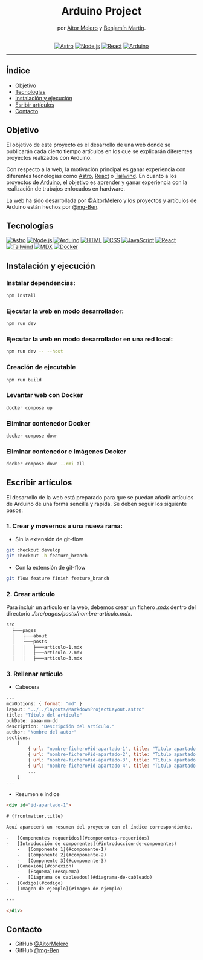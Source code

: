<h1 align="center">Arduino Project</h1>

<div align="center">
   por  <a href="https://github.com/AitorMelero" target="_blank">Aitor Melero</a> y <a href="https://github.com/mg-Ben" target="_blank">Benjamín Martín</a>.
</div>
</br>
<div align="center">

[![Astro](https://img.shields.io/badge/Astro-BC52EE?logo=astro&logoColor=white)](https://astro.build/)
[![Node.js](https://img.shields.io/badge/Node.js-339933?logo=node.js&logoColor=white)](https://nodejs.org/)
[![React](https://img.shields.io/badge/React-61DAFB?logo=react&logoColor=white)](https://es.react.dev/)
[![Arduino](https://img.shields.io/badge/Arduino-00878F?logo=arduino&logoColor=white)](https://www.arduino.cc/)

---

</div>

<!-- INDICE -->

## Índice

-   [Objetivo](#objetivo)
-   [Tecnologías](#tecnologías)
-   [Instalación y ejecución](#instalación-y-ejecución)
-   [Esribir artículos](#escribir-artículos)
-   [Contacto](#contacto)

<!-- OBJETIVO -->

## Objetivo

El objetivo de este proyecto es el desarrollo de una web donde se publicarán cada cierto tiempo artículos en los que se explicarán diferentes proyectos realizados con Arduino.

Con respecto a la web, la motivación principal es ganar experiencia con diferentes tecnologías como [Astro](https://astro.build/), [React](https://es.react.dev/) o [Tailwind](https://tailwindcss.com/). En cuanto a los proyectos de [Arduino](https://www.arduino.cc/), el objetivo es aprender y ganar experiencia con la realización de trabajos enfocados en hardware.

La web ha sido desarrollada por [@AitorMelero](https://github.com/AitorMelero) y los proyectos y artículos de Arduino están hechos por [@mg-Ben](https://github.com/mg-Ben).

## Tecnologías

[![Astro](https://img.shields.io/badge/Astro-BC52EE?logo=astro&logoColor=white)](https://astro.build/)
[![Node.js](https://img.shields.io/badge/Node.js-339933?logo=node.js&logoColor=white)](https://nodejs.org/)
[![Arduino](https://img.shields.io/badge/Arduino-00878F?logo=arduino&logoColor=white)](https://www.arduino.cc/)
[![HTML](https://img.shields.io/badge/HTML-E34F26?logo=html5&logoColor=white)](https://developer.mozilla.org/es/docs/Web/HTML)
[![CSS](https://img.shields.io/badge/CSS-1572B6?logo=css3&logoColor=white)](https://developer.mozilla.org/es/docs/Web/CSS)
[![JavaScript](https://img.shields.io/badge/JavaScript-F7DF1E?logo=javascript&logoColor=white)](https://developer.mozilla.org/es/docs/Web/JavaScript)
[![React](https://img.shields.io/badge/React-61DAFB?logo=react&logoColor=white)](https://es.react.dev/)
[![Tailwind](https://img.shields.io/badge/Tailwind-06B6D4?logo=tailwind-css&logoColor=white)](https://tailwindcss.com/)
[![MDX](https://img.shields.io/badge/MDX-1B1F24?logo=mdx&logoColor=white)](https://https://mdxjs.com/)
[![Docker](https://img.shields.io/badge/Docker-2496ED?logo=docker&logoColor=white)](https://www.docker.com/)

<!-- INSTALACION Y EJECUCION -->

## Instalación y ejecución

### Instalar dependencias:

```bash
npm install
```

### Ejecutar la web en modo desarrollador:

```bash
npm run dev
```

### Ejecutar la web en modo desarrollador en una red local:

```bash
npm run dev -- --host
```

### Creación de ejecutable

```bash
npm run build
```

### Levantar web con Docker

```bash
docker compose up
```

### Eliminar contenedor Docker

```bash
docker compose down
```

### Eliminar contenedor e imágenes Docker

```bash
docker compose down --rmi all
```

## Escribir artículos

El desarrollo de la web está preparado para que se puedan añadir artículos de Arduino de una forma sencilla y rápida. Se deben seguir los siguiente pasos:

### 1. Crear y movernos a una nueva rama:

-   Sin la extensión de git-flow

```bash
git checkout develop
git checkout -b feature_branch
```

-   Con la extensión de git-flow

```bash
git flow feature finish feature_branch
```

### 2. Crear artículo

Para incluir un artículo en la web, debemos crear un fichero _.mdx_ dentro del directorio _./src/pages/posts/nombre-articulo.mdx_.

```bash
src
  ├───pages
  │   ├───about
  │   └───posts
  │   │   ├───articulo-1.mdx
  │   │   ├───articulo-2.mdx
  │   │   ├───articulo-3.mdx
```

### 3. Rellenar artículo

-   Cabecera

```javascript
---
mdxOptions: { format: "md" }
layout: "../../layouts/MarkdownProjectLayout.astro"
title: "Título del artículo"
pubDate: aaaa-mm-dd
description: "Descripción del artículo."
author: "Nombre del autor"
sections:
    [
        { url: "nombre-fichero#id-apartado-1", title: "Titulo apartado 1" },
        { url: "nombre-fichero#id-apartado-2", title: "Titulo apartado 2" },
        { url: "nombre-fichero#id-apartado-3", title: "Titulo apartado 3" },
        { url: "nombre-fichero#id-apartado-4", title: "Titulo apartado 4" },
        ...
    ]
---
```

-   Resumen e índice

```html
<div id="id-apartado-1">

# {frontmatter.title}

Aquí aparecerá un resumen del proyecto con el índice correspondiente.

-   [Componentes requeridos](#componentes-requeridos)
-   [Introducción de componentes](#introduccion-de-componentes)
    -   [Componente 1](#componente-1)
    -   [Componente 2](#componente-2)
    -   [Componente 3](#componente-3)
-   [Conexión](#conexion)
    -   [Esquema](#esquema)
    -   [Diagrama de cableados](#diagrama-de-cableado)
-   [Código](#codigo)
-   [Imagen de ejemplo](#imagen-de-ejemplo)

---

</div>
```

## Contacto

-   GitHub [@AitorMelero](https://github.com/AitorMelero)
-   GitHub [@mg-Ben](https://github.com/mg-Ben)
